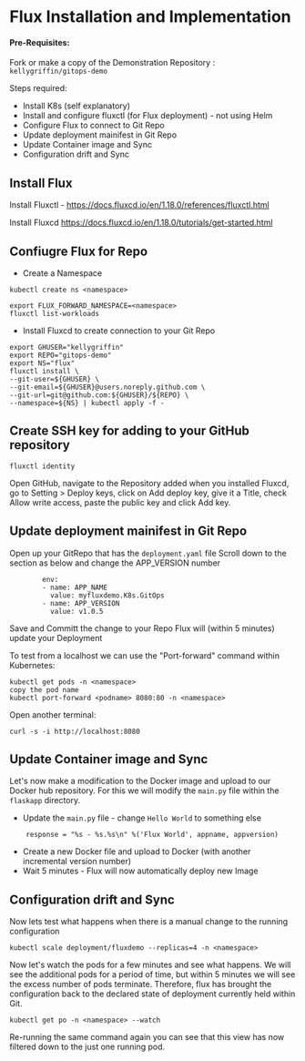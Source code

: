 # Flux Installation and Implementation

#### Pre-Requisites:
Fork or make a copy of the Demonstration Repository : `kellygriffin/gitops-demo`

Steps required:

* Install K8s (self explanatory)
* Install and configure fluxctl (for Flux deployment) - not using Helm
* Configure Flux to connect to Git Repo
* Update deployment mainifest in Git Repo
* Update Container image and Sync
* Configuration drift and Sync

## Install Flux
Install Fluxctl - https://docs.fluxcd.io/en/1.18.0/references/fluxctl.html

Install Fluxcd https://docs.fluxcd.io/en/1.18.0/tutorials/get-started.html

## Confiugre Flux for Repo

* Create a Namespace
```
kubectl create ns <namespace>

export FLUX_FORWARD_NAMESPACE=<namespace>
fluxctl list-workloads
```

* Install Fluxcd to create connection to your Git Repo
```
export GHUSER="kellygriffin"
export REPO="gitops-demo"
export NS="flux"
fluxctl install \
--git-user=${GHUSER} \
--git-email=${GHUSER}@users.noreply.github.com \
--git-url=git@github.com:${GHUSER}/${REPO} \
--namespace=${NS} | kubectl apply -f -
```

## Create SSH key for adding to your GitHub repository
```
fluxctl identity
```
Open GitHub, navigate to the Repository added when you installed Fluxcd, go to Setting > Deploy keys, click on Add deploy key, give it a Title, check Allow write access, paste the public key and click Add key.

## Update deployment mainifest in Git Repo

Open up your GitRepo that has the `deployment.yaml` file
Scroll down to the section as below and change the APP_VERSION number
```
        env:
        - name: APP_NAME
          value: myfluxdemo.K8s.GitOps
        - name: APP_VERSION
          value: v1.0.5
```
Save and Committ the change to your Repo
Flux will (within 5 minutes) update your Deployment

To test from a localhost we can use the "Port-forward" command within Kubernetes:

```
kubectl get pods -n <namespace>
copy the pod name
kubectl port-forward <podname> 8080:80 -n <namespace>
```
Open another terminal:
```
curl -s -i http://localhost:8080
```

## Update Container image and Sync

Let's now make a modification to the Docker image and upload to our Docker hub repository.  For this we will modify the `main.py` file within the `flaskapp` directory.  
* Update the `main.py` file - change `Hello World` to something else
```
    response = "%s - %s.%s\n" %('Flux World', appname, appversion)
```
* Create a new Docker file and upload to Docker (with another incremental version number)
* Wait 5 minutes - Flux will now automatically deploy new Image

## Configuration drift and Sync

Now lets test what happens when there is a manual change to the running configuration

```
kubectl scale deployment/fluxdemo --replicas=4 -n <namespace>
```

Now let's watch the pods for a few minutes and see what happens.  We will see the additional pods for a period of time, but within 5 minutes we will see the excess number of pods terminate.  Therefore, flux has brought the configuration back to the declared state of deployment currently held within Git.

```
kubectl get po -n <namespace> --watch
``` 

Re-running the same command again you can see that this view has now filtered down to the just one running pod. 